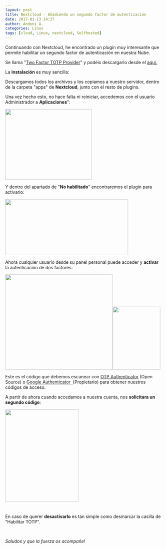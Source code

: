 ```yaml
---
layout: post
title: Nextcloud - Añadiendo un segundo factor de autenticación
date: 2017-01-13 14:37
author: Andoni A.
categories: Linux
tags: [cloud, Linux, nextcloud, Selfhosted]
---
```

Continuando con Nextcloud, he encontrado un plugin muy interesante que permite habilitar un segundo factor de autenticación en nuestra Nube.

Se llama "<a href="https://github.com/nextcloud/twofactor_totp">Two Factor TOTP Provider</a>" y podéis descargarlo desde el <a href="https://apps.nextcloud.com/apps/twofactor_totp/releases?platform=11#11">aqui.</a>


La <strong>instalación</strong> es muy sencilla:

Descargamos todos los archivos y los copiamos a nuestro servidor, dentro de la carpeta "apps" de <strong>Nextcloud</strong>, junto con el resto de plugins.

Una vez hecho esto, no hace falta ni reiniciar, accedemos con el usuario Administrador a <strong>Aplicaciones</strong>":

<img class="aligncenter size-full wp-image-274" src="http://blogdeandoniaf.files.wordpress.com/2016/12/seleccic3b3n_682.png" alt="" width="276" height="226" />

Y dentro del apartado de "<strong>No habilitado</strong>" encontraremos el plugin para activarlo:

<img class="aligncenter size-full wp-image-275" src="http://blogdeandoniaf.files.wordpress.com/2016/12/seleccic3b3n_683.png" alt="" width="393" height="179" />

Ahora cualquier usuario desde su panel personal puede acceder y <strong>activar</strong> la autenticación de dos factores:

<img src="http://blogdeandoniaf.files.wordpress.com/2016/12/seleccic3b3n_685.png" alt="" width="344" height="304" /><img src="http://blogdeandoniaf.files.wordpress.com/2016/12/seleccic3b3n_684.png" alt="" width="152" height="201" />


Este es el código que debemos escanear con <a href="https://github.com/0xbb/otp-authenticator">OTP Authenticator</a> (Open Source) o <a href="https://play.google.com/store/apps/details?id=com.google.android.apps.authenticator2">Google Authenticator  </a>(Propietario) para obtener nuestros códigos de acceso.

A partir de ahora cuando accedamos a nuestra cuenta, nos <strong>solicitara un segundo código</strong>:

<img class="wp-image-280 alignright" src="http://blogdeandoniaf.files.wordpress.com/2017/12/seleccic3b3n_687-e1481197991937.png" width="234" height="295" />
<h1></h1>


En caso de querer <strong>desactivarlo</strong> es tan simple como desmarcar la casilla de "Habilitar TOTP".

&nbsp;

<em>Saludos y que la fuerza os acompañe!</em>
